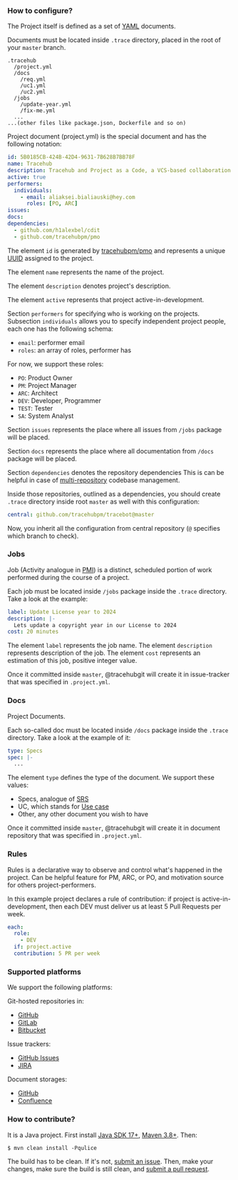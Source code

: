 ### How to configure?

The Project itself is defined as a set of [YAML](https://en.wikipedia.org/wiki/YAML) documents.

Documents must be located inside `.trace` directory,
placed in the root of your `master` branch.

```text
.tracehub
  /project.yml
  /docs
    /req.yml
    /uc1.yml
    /uc2.yml
  /jobs
    /update-year.yml
    /fix-me.yml
  ...
...(other files like package.json, Dockerfile and so on)
```

Project document (project.yml) is the special document and has the following notation:

```yaml
id: 5B0185CB-424B-42D4-9631-7B628B7BB78F
name: Tracehub
description: Tracehub and Project as a Code, a VCS-based collaboration tool
active: true
performers:
  individuals:
    - email: aliaksei.bialiauski@hey.com
      roles: [PO, ARC]
issues:
docs:
dependencies:
  - github.com/h1alexbel/cdit
  - github.com/tracehubpm/pmo
```

The element `id` is generated by [tracehubpm/pmo](https://github.com/tracehubpm/pmo)
and represents a unique [UUID](https://en.wikipedia.org/wiki/Universally_unique_identifier)
assigned to the project.

The element `name` represents the name of the project.

The element `description` denotes project's description.

The element `active` represents that project active-in-development.

Section `performers` for specifying who is working on the projects.
Subsection `individuals` allows you to specify independent project people, each one has
the following schema:
* `email`: performer email
* `roles`: an array of roles, performer has

For now, we support these roles:
* `PO`: Product Owner
* `PM`: Project Manager
* `ARC`: Architect
* `DEV`: Developer, Programmer
* `TEST`: Tester
* `SA`: System Analyst


Section `issues` represents the place where all issues from `/jobs` package
will be placed.

Section `docs` represents the place where all documentation from `/docs` package
will be placed.

Section `dependencies` denotes the repository dependencies
This is can be helpful in case of [multi-repository](https://www.gitkraken.com/blog/git-multi-repo-vs-git-mono-repo#git-multi-repo-pros-cons) codebase management.

Inside those repositories, outlined as a dependencies, you should create
`.trace` directory inside root `master` as well with this configuration:

```yaml
central: github.com/tracehubpm/tracebot@master
```
Now, you inherit all the configuration from central repository (`@` specifies which branch to check).

### Jobs

Job (Activity analogue in [PMI](https://www.pmi.org/pmbok-guide-standards/lexicon)) is a distinct,
scheduled portion of work performed during the course of a project.

Each job must be located inside `/jobs` package inside the `.trace` directory.
Take a look at the example:

```yaml
label: Update License year to 2024
description: |-
  Lets update a copyright year in our License to 2024
cost: 20 minutes
```

The element `label` represents the job name.
The element `description` represents description of the job.
The element `cost` represents an estimation of this job, positive integer value.

Once it committed inside `master`, @tracehubgit will create it in issue-tracker that was
specified in `.project.yml`.

### Docs

Project Documents.

Each so-called doc must be located inside `/docs` package inside the `.trace` directory.
Take a look at the example of it:

```yaml
type: Specs
spec: |-
  ...
```

The element `type` defines the type of the document.
We support these values:
* Specs, analogue of [SRS](https://ieeexplore.ieee.org/document/278253)
* UC, which stands for [Use case](https://en.wikipedia.org/wiki/Use_case)
* Other, any other document you wish to have

Once it committed inside `master`, @tracehubgit will create it in document repository that was
specified in `.project.yml`.

### Rules

Rules is a declarative way to observe and control
what's happened in the project.
Can be helpful feature for PM, ARC, or PO, and
motivation source for others project-performers.

In this example project declares a rule of contribution:
if project is active-in-development, then
each DEV must deliver us at least 5 Pull Requests per week.

```yaml
each:
  role:
    - DEV
  if: project.active
  contribution: 5 PR per week
```

### Supported platforms

We support the following platforms:

Git-hosted repositories in:
* [GitHub](https://github.com)
* [GitLab](https://gitlab.com)
* [Bitbucket](https://bitbucket.org)

Issue trackers:
* [GitHub Issues](https://github.com/features/issues)
* [JIRA](https://www.atlassian.com/software/jira)

Document storages:
* [GitHub](https://docs.github.com/en/communities/documenting-your-project-with-wikis/about-wikis)
* [Confluence](https://www.atlassian.com/software/confluence)

### How to contribute?

It is a Java project. First install [Java SDK 17+](https://www.oracle.com/java/technologies/downloads), [Maven 3.8+](https://maven.apache.org).
Then:

```shell
$ mvn clean install -Pqulice
```

The build has to be clean. If it's not, [submit an issue](https://github.com/tracehubpm/tracebot/issues).
Then, make your changes, make sure the build is still clean, and [submit a pull request](https://www.yegor256.com/2014/04/15/github-guidelines.html).
